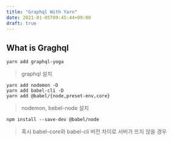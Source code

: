 ```yaml
---
title: "Graphql With Yarn"
date: 2021-01-05T09:45:44+09:00
draft: true
---
```


## What is Graghql

```
yarn add graphql-yoga
```

> graphql 설치

```
yarn add nodemon -D
yarn add babel-cli -D
yarn add @babel/{node,preset-env,core}
```

> nodemon, bebel-node 설치

```
npm install --save-dev @babel/node
```

> 혹시 babel-core와 babel-cli 버전 차이로 서버가 뜨지 않을 경우
